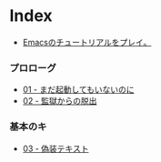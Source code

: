 # Index

- [Emacsのチュートリアルをプレイ。](README.md)

### プロローグ

- [01 - まだ起動してもいないのに](01.md)
- [02 - 監獄からの脱出](02.md)

### 基本のキ

- [03 - 偽装テキスト](03.md)